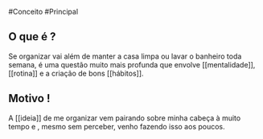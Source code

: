 #Conceito #Principal 

## O que é ?

Se organizar vai além de manter a casa limpa ou lavar o banheiro toda semana, é uma questão muito mais profunda que envolve [[mentalidade]], [[rotina]] e a criação de bons [[hábitos]]. 
## Motivo !

A [[ideia]] de me organizar vem pairando sobre minha cabeça  à muito tempo e , mesmo sem perceber, venho fazendo isso aos poucos.

